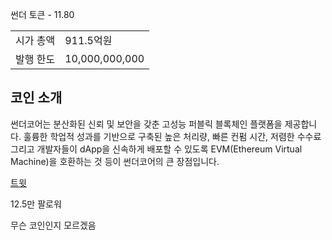 썬더 토큰 - 11.80

|||
|---|---|
|시가 총액|911.5억원|
|발행 한도|10,000,000,000|

## 코인 소개  
썬더코어는 분산화된 신뢰 및 보안을 갖춘 고성능 퍼블릭 블록체인 플랫폼을 제공합니다. 훌륭한 학업적 성과를 기반으로 구축된 높은 처리량, 빠른 컨펌 시간, 저렴한 수수료 그리고 개발자들이 dApp을 신속하게 배포할 수 있도록 EVM(Ethereum Virtual Machine)을 호환하는 것 등이 썬더코어의 큰 장점입니다.

[트윗](https://twitter.com/ThunderProtocol?ref_src=twsrc%5Etfw%7Ctwcamp%5Eembeddedtimeline%7Ctwterm%5Eurl%3Ahttps%3A%2F%2Ftwitter.com%2FThunderProtocol%7Ctwgr%5EeyJ0ZndfZXhwZXJpbWVudHNfY29va2llX2V4cGlyYXRpb24iOnsiYnVja2V0IjoxMjA5NjAwLCJ2ZXJzaW9uIjpudWxsfSwidGZ3X2hvcml6b25fdHdlZXRfZW1iZWRfOTU1NSI6eyJidWNrZXQiOiJodGUiLCJ2ZXJzaW9uIjpudWxsfSwidGZ3X3NwYWNlX2NhcmQiOnsiYnVja2V0Ijoib2ZmIiwidmVyc2lvbiI6bnVsbH19&ref_url=https%3A%2F%2Fupbit.com%2Fexchange%3Fcode%3DCRIX.UPBIT.KRW-ZRX%26__cf_chl_jschl_tk__%3Dpmd_ab133608a0193159c7fd16d55aa36e576d5c7798-1627798243-0-gqNtZGzNAfijcnBszQo6)

12.5만 팔로워

무슨 코인인지 모르겠음

